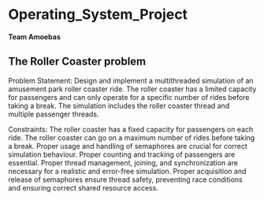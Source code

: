 # Operating_System_Project
#### Team Amoebas
 
## The Roller Coaster problem
Problem Statement: Design and implement a multithreaded simulation of an amusement park roller coaster ride. The roller coaster has a limited capacity for passengers and can only operate for a specific number of rides before taking a break. The simulation includes the roller coaster thread and multiple passenger threads. 
 
Constraints: 
The roller coaster has a fixed capacity  for passengers on each ride. 
The roller coaster can go on a maximum number of rides before taking a break. 
Proper usage and handling of semaphores are crucial for correct simulation behaviour. 
Proper counting and tracking of passengers are essential. 
Proper thread management, joining, and synchronization are necessary for a realistic and error-free simulation. 
Proper acquisition and release of semaphores ensure thread safety, preventing race conditions and ensuring correct shared resource access. 
